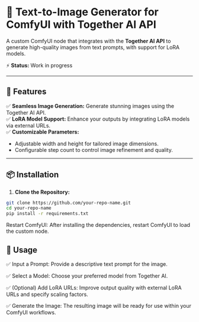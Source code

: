 # 🚀 Text-to-Image Generator for ComfyUI with Together AI API  
A custom ComfyUI node that integrates with the **Together AI API** to generate high-quality images from text prompts, with support for LoRA models.  

⚡️ **Status:** Work in progress  

---

## 🎨 Features  
✅ **Seamless Image Generation:** Generate stunning images using the Together AI API.  
✅ **LoRA Model Support:** Enhance your outputs by integrating LoRA models via external URLs.  
✅ **Customizable Parameters:**  
- Adjustable width and height for tailored image dimensions.  
- Configurable step count to control image refinement and quality.  

---

## 📦 Installation  
1. **Clone the Repository:**  
```bash
git clone https://github.com/your-repo-name.git
cd your-repo-name
pip install -r requirements.txt
```
Restart ComfyUI:
After installing the dependencies, restart ComfyUI to load the custom node.

## 📝 Usage
✅ Input a Prompt: Provide a descriptive text prompt for the image.

✅ Select a Model: Choose your preferred model from Together AI.

✅ (Optional) Add LoRA URLs: Improve output quality with external LoRA URLs and specify scaling factors.

✅ Generate the Image: The resulting image will be ready for use within your ComfyUI workflows.
